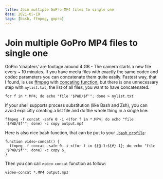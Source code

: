 ```yaml
---
title: Join multiple GoPro MP4 files to single one
date: 2021-05-10
tags: [bash, ffmpeg, gopro]
---
```


# Join multiple GoPro MP4 files to single one

GoPro 'chapters' are footage around 4 GB - The camera starts a new file every ~ 10 minutes.
If you have media files with exactly the same codec and codec parameters you can concatenate them quite easily.
Fastest way, that I found, is use [ffmpeg](https://www.ffmpeg.org/) with [concating function](https://trac.ffmpeg.org/wiki/Concatenate),
but there is one unnecessary step with `mylist.txt`, the list of all files, you want to have concatenated.

```shell
for f in *.MP4; do echo "file '$PWD/$f'"; done > mylist.txt
```

If your shell supports process substitution (like Bash and Zsh), you can avoid explicitly creating a list
file and do the whole thing in a single line:

```shell
ffmpeg -f concat -safe 0 -i <(for f in *.MP4; do echo "file '$PWD/$f'"; done) -c copy output.mp4
```

Here is also nice bash function, that can be put to your [`.bash_profile`](https://github.com/OzzyCzech/dotfiles/commit/0fb4669caddff9f6ddd6a64cee6f9e43377be148):

```shell
function video-concat() {
  ffmpeg -f concat -safe 0 -i <(for f in ${@:1:${#}-1}; do echo "file '$PWD/$f'"; done) -c copy $_
}
```

Then you can call `video-concat` function as follow:

```shell
video-concat *.MP4 output.mp3
```

